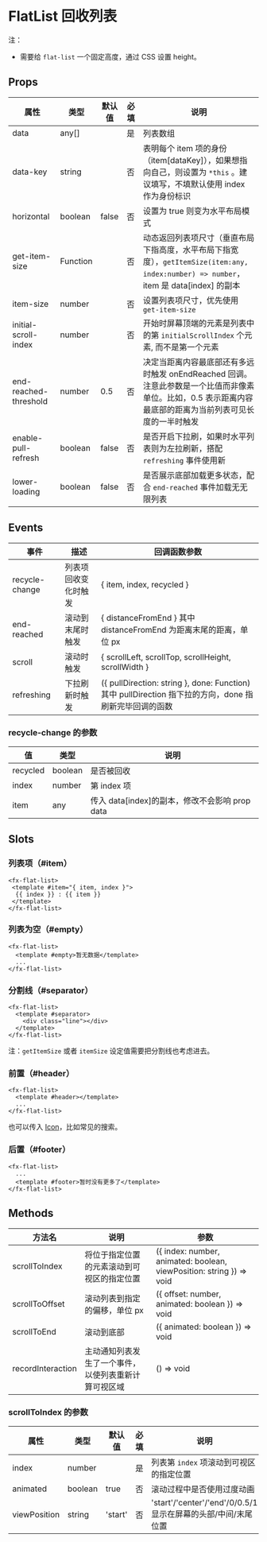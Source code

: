 # FlatList 回收列表

注：

- 需要给 `flat-list` 一个固定高度，通过 CSS 设置 height。

## Props

| 属性                  | 类型     | 默认值 | 必填 | 说明                                                                                                                                                     |
| --------------------- | -------- | ------ | ---- | -------------------------------------------------------------------------------------------------------------------------------------------------------- |
| data                  | any[]    |        | 是   | 列表数组                                                                                                                                                 |
| data-key              | string   |        | 否   | 表明每个 item 项的身份（item[dataKey]），如果想指向自己，则设置为 `*this` 。建议填写，不填默认使用 index 作为身份标识                                    |
| horizontal            | boolean  | false  | 否   | 设置为 true 则变为水平布局模式                                                                                                                           |
| get-item-size         | Function |        | 否   | 动态返回列表项尺寸（垂直布局下指高度，水平布局下指宽度），`getItemSize(item:any, index:number) => number`，item 是 data[index] 的副本                    |
| item-size             | number   |        | 否   | 设置列表项尺寸，优先使用 `get-item-size`                                                                                                                 |
| initial-scroll-index  | number   |        | 否   | 开始时屏幕顶端的元素是列表中的第 `initialScrollIndex` 个元素, 而不是第一个元素                                                                           |
| end-reached-threshold | number   | 0.5    | 否   | 决定当距离内容最底部还有多远时触发 onEndReached 回调。注意此参数是一个比值而非像素单位。比如，0.5 表示距离内容最底部的距离为当前列表可见长度的一半时触发 |
| enable-pull-refresh   | boolean  | false  | 否   | 是否开启下拉刷，如果时水平列表则为左拉刷新，搭配 `refreshing` 事件使用新                                                                                 |
| lower-loading         | boolean  | false  | 否   | 是否展示底部加载更多状态，配合 `end-reached` 事件加载无无限列表                                                                                          |

## Events

| 事件           | 描述                 | 回调函数参数                                                                                           |
| -------------- | -------------------- | ------------------------------------------------------------------------------------------------------ |
| recycle-change | 列表项回收变化时触发 | { item, index, recycled }                                                                              |
| end-reached    | 滚动到末尾时触发     | { distanceFromEnd } 其中 distanceFromEnd 为距离末尾的距离，单位 px                                     |
| scroll         | 滚动时触发           | { scrollLeft, scrollTop, scrollHeight, scrollWidth }                                                   |
| refreshing     | 下拉刷新时触发       | ({ pullDirection: string }, done: Function) 其中 pullDirection 指下拉的方向，done 指刷新完毕回调的函数 |

### recycle-change 的参数

| 值       | 类型    | 说明                                           |
| -------- | ------- | ---------------------------------------------- |
| recycled | boolean | 是否被回收                                     |
| index    | number  | 第 index 项                                    |
| item     | any     | 传入 data[index]的副本，修改不会影响 prop data |

## Slots

### 列表项（#item）

```
<fx-flat-list>
 <template #item="{ item, index }">
  {{ index }} : {{ item }}
 </template>
</fx-flat-list>
```

### 列表为空（#empty）

```
<fx-flat-list>
  <template #empty>暂无数据</template>
  ...
</fx-flat-list>
```

### 分割线（#separator）

```
<fx-flat-list>
  <template #separator>
    <div class="line"></div>
  </template>
</fx-flat-list>
```

注：`getItemSize` 或者 `itemSize` 设定值需要把分割线也考虑进去。

### 前置（#header）

```
<fx-flat-list>
  <template #header></template>
  ...
</fx-flat-list>
```

也可以传入 [Icon](./Icon.md)，比如常见的搜索。

### 后置（#footer）

```
<fx-flat-list>
  ...
  <template #footer>暂时没有更多了</template>
</fx-flat-list>
```

## Methods

| 方法名            | 说明                                                 | 参数                                                                 |
| ----------------- | ---------------------------------------------------- | -------------------------------------------------------------------- |
| scrollToIndex     | 将位于指定位置的元素滚动到可视区的指定位置           | ({ index: number, animated: boolean, viewPosition: string }) => void |
| scrollToOffset    | 滚动列表到指定的偏移，单位 px                        | ({ offset: number, animated: boolean }) => void                      |
| scrollToEnd       | 滚动到底部                                           | ({ animated: boolean }) => void                                      |
| recordInteraction | 主动通知列表发生了一个事件，以使列表重新计算可视区域 | () => void                                                           |

### scrollToIndex 的参数

| 属性         | 类型    | 默认值  | 必填 | 说明                                                          |
| ------------ | ------- | ------- | ---- | ------------------------------------------------------------- |
| index        | number  |         | 是   | 列表第 `index` 项滚动到可视区的指定位置                       |
| animated     | boolean | true    | 否   | 滚动过程中是否使用过度动画                                    |
| viewPosition | string  | 'start' | 否   | 'start'/'center'/'end'/0/0.5/1 显示在屏幕的头部/中间/末尾位置 |
